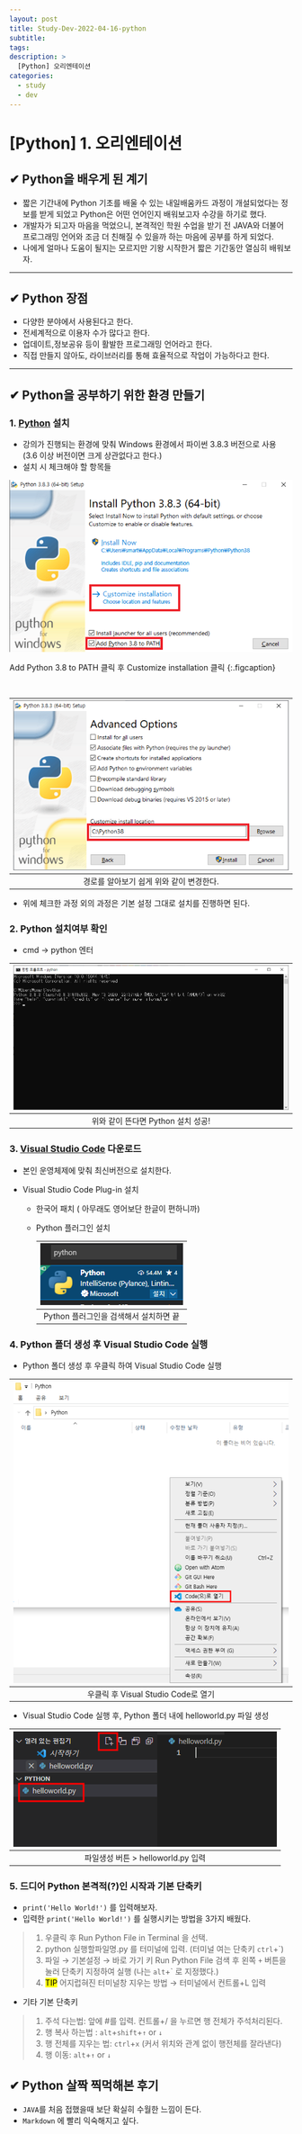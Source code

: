 ```yaml
---
layout: post
title: Study-Dev-2022-04-16-python
subtitle:
tags:
description: >
  [Python] 오리엔테이션
categories:
  - study
  - dev
---
```


# [Python] 1. 오리엔테이션

## __✔ Python을 배우게 된 계기__
- 짧은 기간내에 Python 기초를 배울 수 있는 내일배움카드 과정이 개설되었다는 정보를 받게 되었고 Python은 어떤 언어인지 배워보고자 수강을 하기로 했다. 
- 개발자가 되고자 마음을 먹었으니, 본격적인 학원 수업을 받기 전 JAVA와 더불어 프로그래밍 언어와 조금 더 친해질 수 있을까 하는 마음에 공부를 하게 되었다.
- 나에게 얼마나 도움이 될지는 모르지만 기왕 시작한거 짧은 기간동안 열심히 배워보자.

---

## __✔ Python 장점__

- 다양한 분야에서 사용된다고 한다.
- 전세계적으로 이용자 수가 많다고 한다.
- 업데이트,정보공유 등이 활발한 프로그래밍 언어라고 한다.
- 직접 만들지 않아도, 라이브러리를 통해 효율적으로 작업이 가능하다고 한다.
  
---

## __✔ Python을 공부하기 위한 환경 만들기__

###  1. [Python](https://www.python.org/) 설치
  
- 강의가 진행되는 환경에 맞춰 Windows 환경에서 파이썬 3.8.3 버전으로 사용 
   (3.6 이상 버전이면 크게 상관없다고 한다.)
- 설치 시 체크해야 할 항목들 <br/>

 ![](/assets/img/study/dev/Study-Dev-2022-04-16-python/python-install1.png)  

 Add Python 3.8 to PATH 클릭 후 Customize installation 클릭
 {:.figcaption}

<br/>
 
| ![](/assets/img/study/dev/Study-Dev-2022-04-16-python/python-install2.png) |
|:--:
| 경로를 알아보기 쉽게 위와 같이 변경한다. | 

- 위에 체크한 과정 외의 과정은 기본 설정 그대로 설치를 진행하면 된다.

###  2. Python 설치여부 확인

- cmd → python 엔터
  
| ![](/assets/img/study/dev/Study-Dev-2022-04-16-python/python-cmd.png) |
|:--:
| 위와 같이 뜬다면 Python 설치 성공! |


###  3. [Visual Studio Code](https://code.visualstudio.com/) 다운로드
- 본인 운영체제에 맞춰 최신버전으로 설치한다.

- Visual Studio Code Plug-in 설치 
  - 한국어 패치 ( 아무래도 영어보단 한글이 편하니까)
  - Python 플러그인 설치
  
      | ![](/assets/img/study/dev/Study-Dev-2022-04-16-python/pytonplugin.png) |
      |:--:
     | Python 플러그인을 검색해서 설치하면 끝 |

  

###  4. Python 폴더 생성 후 Visual Studio Code 실행

- Python 폴더 생성 후 우클릭 하여 Visual Studio Code 실행

| ![](/assets/img/study/dev/Study-Dev-2022-04-16-python/python-vsc.png) |
|:--:
| 우클릭 후 Visual Studio Code로 열기  |

- Visual Studio Code 실행 후, Python 폴더 내에 helloworld.py 파일 생성

| ![](/assets/img/study/dev/Study-Dev-2022-04-16-python/helloworldpy.png) |
|:--:
| 파일생성 버튼 > helloworld.py 입력  |

###  5. 드디어 Python 본격적(?)인 시작과 기본 단축키

- ```print('Hello World!')``` 를 입력해보자.
- 입력한 ```print('Hello World!')``` 를 실행시키는 방법을 3가지 배웠다.
 > 1. 우클릭 후 Run Python File in Terminal 을 선택.
 > 2. python 실행할파일명.py 를 터미널에 입력. (터미널 여는 단축키 ```ctrl```+`)
 > 3. 파일 → 기본설정 → 바로 가기 키 Run Python File 검색 후 왼쪽 ```+``` 버튼을 눌러 단축키 지정하여 실행 (나는 ```alt```+` 로 지정했다.)
 > 4. <mark>TIP</mark> 어지럽혀진 터미널창 지우는 방법  → 터미널에서 컨트롤+L 입력

- 기타 기본 단축키
 > 1. 주석 다는법: 앞에 #를 입력.   컨트롤+/ 을 누르면 행 전체가 주석처리된다.
 > 2. 행 복사 하는법 : ```alt```+```shift```+```↑``` or ```↓```
 > 3. 행 전체를 지우는 법: ```ctrl```+```x``` (커서 위치와 관계 없이 행전체를 잘라낸다)
 > 4. 행 이동: ```alt```+```↑``` or ```↓```


## __✔ Python 살짝 찍먹해본 후기__

- ```JAVA```를 처음 접했을때 보단 확실히 수월한 느낌이 든다.
- ```Markdown``` 에 빨리 익숙해지고 싶다.

  
